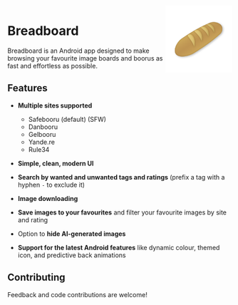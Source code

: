 <img src=".github/assets/breadboard.png" align="right" height="150" width="150">

# Breadboard

Breadboard is an Android app designed to make browsing your favourite image boards and boorus as fast and effortless as possible.

## Features

- **Multiple sites supported**
  - Safebooru (default) (SFW)
  - Danbooru
  - Gelbooru
  - Yande.re
  - Rule34

- **Simple, clean, modern UI**
- **Search by wanted and unwanted tags and ratings** (prefix a tag with a hyphen `-` to exclude it)
- **Image downloading**
- **Save images to your favourites** and filter your favourite images by site and rating
- Option to **hide AI-generated images**
- **Support for the latest Android features** like dynamic colour, themed icon, and predictive back animations


## Contributing

Feedback and code contributions are welcome!
